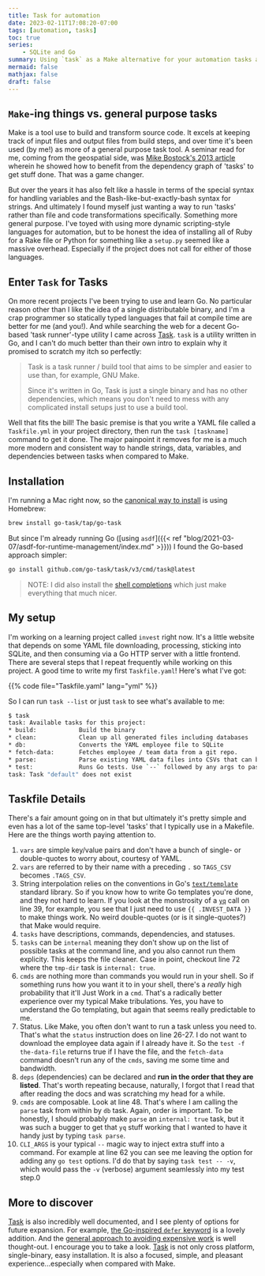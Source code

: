 ```yaml
---
title: Task for automation
date: 2023-02-11T17:08:20-07:00
tags: [automation, tasks]
toc: true
series:
    - SQLite and Go
summary: Using `task` as a Make alternative for your automation tasks and wonderment.
mermaid: false
mathjax: false
draft: false
---
```


## `Make`-ing things vs. general purpose tasks

Make is a tool use to build and transform source code.
It excels at keeping track of input files and output files from build steps, and over time it's been used (by me!) as more of a general purpose task tool.
A seminar read for me, coming from the geospatial side, was [Mike Bostock's 2013 article][1] wherein he showed how to benefit from the dependency graph of 'tasks' to get stuff done.
That was a game changer.

But over the years it has also felt like a hassle in terms of the special syntax for handling variables and the Bash-like-but-exactly-bash syntax for strings.
And ultimately I found myself just wanting a way to run 'tasks' rather than file and code transformations specifically.
Something more general purpose.
I've toyed with using more dynamic scripting-style languages for automation, but to be honest the idea of installing all of Ruby for a Rake file or Python for something like a `setup.py` seemed like a massive overhead.
Especially if the project does not call for either of those languages.

## Enter `Task` for Tasks

On more recent projects I've been trying to use and learn Go.
No particular reason other than I like the idea of a single distributable binary, and I'm a crap programmer so statically typed languages that fail at compile time are better for me (and you!).
And while searching the web for a decent Go-based 'task runner'-type utility I came across [Task][2].
`task` is a utility written in Go, and I can't do much better than their own intro to explain why it promised to scratch my itch so perfectly:

> Task is a task runner / build tool that aims to be simpler and easier to use than, for example, GNU Make.
>
> Since it's written in Go, Task is just a single binary and has no other dependencies, which means you don't need to mess with any complicated install setups just to use a build tool.

Well that fits the bill!
The basic premise is that you write a YAML file called a `Taskfile.yml` in your project directory, then run the `task [taskname]` command to get it done.
The major painpoint it removes for me is a much more modern and consistent way to handle strings, data, variables, and dependencies  between tasks when compared to Make.

## Installation

I'm running a Mac right now, so the [canonical way to install](https://taskfile.dev/installation/) is using Homebrew:

```sh
brew install go-task/tap/go-task
```

But since I'm already running Go ([using `asdf`]({{< ref "blog/2021-03-07/asdf-for-runtime-management/index.md" >}})) I found the Go-based approach simpler:

```sh
go install github.com/go-task/task/v3/cmd/task@latest
```

> NOTE: I did also install the [shell completions](https://taskfile.dev/installation/#zsh) which just make everything that much nicer.

## My setup

I'm working on a learning project called `invest` right now.
It's a little website that depends on some YAML file downloading, processing, sticking into SQLite, and then consuming via a Go HTTP server with a little frontend.
There are several steps that I repeat frequently while working on this project.
A good time to write my first `Taskfile.yaml`!
Here's what I've got:


{{% code file="Taskfile.yaml" lang="yml" %}}

So I can run `task --list` or just `task` to see what's available to me:

```sh
$ task                                                                               invest -> main
task: Available tasks for this project:
* build:            Build the binary
* clean:            Clean up all generated files including databases
* db:               Converts the YAML employee file to SQLite
* fetch-data:       Fetches employee / team data from a git repo.
* parse:            Parse existing YAML data files into CSVs that can be imported to SQLite
* test:             Runs Go tests. Use `--` followed by any args to pass, e.g., `-- -v`
task: Task "default" does not exist
```


## Taskfile Details


There's a fair amount going on in that but ultimately it's pretty simple and even has a lot of the same top-level 'tasks' that I typically use in a Makefile.
Here are the things worth paying attention to.

1. `vars` are simple key/value pairs and don't have a bunch of single- or double-quotes to worry about, courtesy of YAML.
1. `vars` are referred to by their name with a preceding `.` so `TAGS_CSV` becomes `.TAGS_CSV`.
1. String interpolation relies on the conventions in Go's [`text/template`](https://pkg.go.dev/text/template) standard library. So if you know how to write Go templates you're done, and they not hard to learn.
   If you look at the monstrosity of a [`yq`][3] call on line 39, for example, you see that I just need to use `{{ .INVEST_DATA }}` to make things work.
   No weird double-quotes (or is it single-quotes?) that Make would require.
1. `tasks` have descriptions, commands, dependencies, and statuses.
1. `tasks` can be `internal` meaning they don't show up on the list of possible tasks at the command line, and you also cannot run them explicity.
   This keeps the file cleaner.
   Case in point, checkout line 72 where the `tmp-dir` task is `internal: true`.
1. `cmds` are nothing more than commands you would run in your shell.
   So if something runs how you want it to in your shell, there's a _really_ high probability that it'll Just Work in a `cmd`.
   That's a radically better experience over my typical Make tribulations.
   Yes, you have to understand the Go templating, but again that seems really predictable to me.
1. Status. Like Make, you often don't want to run a task unless you need to. That's what the `status` instruction does on line 26-27.
   I do not want to download the employee data again if I already have it.
   So the `test -f the-data-file` returns true if I have the file, and the `fetch-data` command doesn't run any of the `cmds`, saving me some time and bandwidth.
1. `deps` (dependencies) can be declared and **run in the order that they are listed**.
   That's worth repeating because, naturally, I forgot that I read that after reading the docs and was scratching my head for a while.
1. `cmds` are composable. Look at line 48. That's where I am calling the `parse` task from within by `db` task.
   Again, order is important.
   To be honestly, I should probably make `parse` an `internal: true` task, but it was such a bugger to get that `yq` stuff working that I wanted to have it handy just by typing `task parse`.
1. `CLI_ARGS` is your typical `--` magic way to inject extra stuff into a command.
   For example at line 62 you can see me leaving the option for adding any `go test` options.
   I'd do that by saying `task test -- -v`, which would pass the `-v` (verbose) argument seamlessly into my test step.0

## More to discover

[Task][2] is also incredibly well documented, and I see plenty of options for future expansion.
For example, [the Go-inspired `defer` keyword](https://taskfile.dev/usage/#doing-task-cleanup-with-defer) is a lovely addition.
And the [general approach to avoiding expensive work](https://taskfile.dev/usage/#by-fingerprinting-locally-generated-files-and-their-sources) is well thought-out.
I encourage you to take a look.
[Task][2] is not only cross platform, single-binary, easy installation.
It is also a focused, simple, and pleasant experience...especially when compared with Make.

[1]: https://bost.ocks.org/mike/make/
[2]: https://taskfile.dev
[3]: https://mikefarah.gitbook.io/yq/

